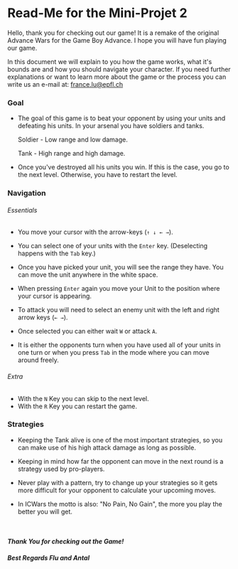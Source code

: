 # Read-Me for the Mini-Projet 2
Hello, thank you for checking out our game! It is a remake of the 
original Advance Wars for the Game Boy Advance. I hope you will have fun 
playing our game. 

In this document we will explain to you how the game works, what it's 
bounds are and how you should navigate your character. 
If you need further explanations or want to learn more about the game or the 
process you can write us an e-mail at: france.lu@epfl.ch

### Goal

- The goal of this game is to beat your opponent by using your units and defeating his units. In your arsenal you have soldiers and tanks.


    Soldier -   Low range and low damage.
    
    Tank    -   High range and high damage.


- Once you've destroyed all his units you win. If this is the case, you go to the next level. Otherwise, you have to restart
the level. 


### Navigation
###### Essentials

- You move your cursor with the arrow-keys (```↑ ↓ ← →```).

- You can select one of your units with the ```Enter``` key. (Deselecting happens with the ```Tab``` key.)

- Once you have picked your unit, you will see the range they have. You can move the unit anywhere in the white space.

- When pressing ```Enter``` again you move your Unit to the position where your cursor is appearing.

- To attack you will need to select an enemy unit with the left and right arrow keys (```← →```).

- Once selected you can either wait ```W``` or attack ```A```.

- It is either the opponents turn when you have used all of your units in one turn or when 
you press ```Tab``` in the mode where you can move around freely.


###### Extra

- With the ```N``` Key you can skip to the next level.
- With the ```R``` Key you can restart the game.


### Strategies

- Keeping the Tank alive is one of the most important strategies, so you can make use of his high attack damage
as long as possible.

- Keeping in mind how far the opponent can move in the next round is a strategy used by pro-players.

- Never play with a pattern, try to change up your strategies so it gets more difficult for your opponent to 
calculate your upcoming moves.

- In ICWars the motto is also: "No Pain, No Gain", the more you play the better you will get. 

&nbsp;
#### ***Thank You for checking out the Game!***
#### ***Best Regards ___Flu___ and ___Antal___***

